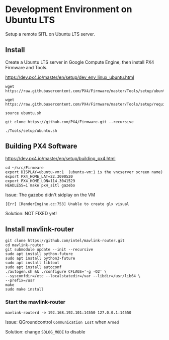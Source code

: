 # Development Environment on **Ubuntu LTS**

Setup a remote SITL on Ubuntu LTS server.

## Install

Create a Ubuntu LTS server in Google Compute Engine,
then install PX4 Firmware and Tools.

https://dev.px4.io/master/en/setup/dev_env_linux_ubuntu.html

    wget https://raw.githubusercontent.com/PX4/Firmware/master/Tools/setup/ubuntu.sh

    wget https://raw.githubusercontent.com/PX4/Firmware/master/Tools/setup/requirements.txt

    source ubuntu.sh

    git clone https://github.com/PX4/Firmware.git --recursive

    ./Tools/setup/ubuntu.sh

## Building PX4 Software

https://dev.px4.io/master/en/setup/building_px4.html

    cd ~/src/Firmeare
    export DISPLAY=ubuntu-vm:1  (ubuntu-vm:1 is the vncserver screen name)
    export PX4_HOME_LAT=22.3090520
    export PX4_HOME_LON=114.3041529
    HEADLESS=1 make px4_sitl gazebo

Issue: The gazebo didn't sidplay on the VM

    [Err] [RenderEngine.cc:753] Unable to create glx visual

Solution: NOT FIXED yet!

## Install mavlink-router

    git clone https://github.com/intel/mavlink-router.git
    cd mavlink-router
    git submodule update --init --recursive
    sudo apt install python-future
    sudo apt install python3-future
    sudo apt install libtool
    sudo apt install autoconf
    ./autogen.sh && ./configure CFLAGS='-g -O2' \
    --sysconfdir=/etc --localstatedir=/var --libdir=/usr/lib64 \
    --prefix=/usr
    make
    sudo make install

### Start the mavlink-router

    mavlink-routerd -e 192.168.192.101:14550 127.0.0.1:14550

Issue: QGroundcontrol `Communication Lost` when `Armed`

Solution: change `SDLOG_MODE` to disable

